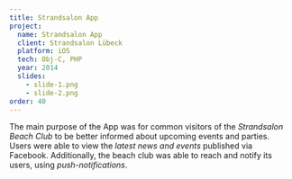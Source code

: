 ```yaml
---
title: Strandsalon App
project:
  name: Strandsalon App
  client: Strandsalon Lübeck
  platform: iOS
  tech: Obj-C, PHP
  year: 2014
  slides:
    - slide-1.png
    - slide-2.png
order: 40
---
```


The main purpose of the App was for common visitors of the *Strandsalon Beach Club* to be better informed about upcoming events and parties.
Users were able to view the *latest news and events* published via Facebook. Additionally, the beach club was able to reach and notify its users, using *push-notifications*.
